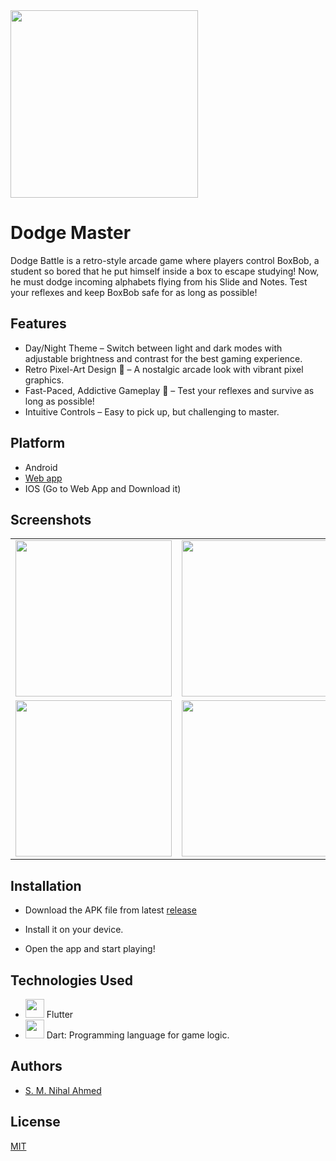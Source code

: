 <img src="https://github.com/user-attachments/assets/60ed4b50-8815-4eb6-aa1f-5b2e8fba2f3a" width="300">


# Dodge Master

Dodge Battle is a retro-style arcade game where players control BoxBob, a student so bored that he put himself inside a box to escape studying! Now, he must dodge incoming alphabets flying from his Slide and Notes. Test your reflexes and keep BoxBob safe for as long as possible!

## Features
- Day/Night Theme – Switch between light and dark modes with adjustable brightness and contrast for the best gaming experience.
- Retro Pixel-Art Design 🎨 – A nostalgic arcade look with vibrant pixel graphics.
- Fast-Paced, Addictive Gameplay 🚀 – Test your reflexes and survive as long as possible!
- Intuitive Controls – Easy to pick up, but challenging to master.


## Platform
- Android
- [Web app](https://dodge-master.netlify.app/)
- IOS (Go to Web App and Download it)


## Screenshots

<table>
  <tr>
    <td><img src="https://github.com/user-attachments/assets/16ae0d58-ce4c-469f-b247-859fe79c54c9" width="250"></td>
    <td><img src="https://github.com/user-attachments/assets/c124e6b7-4b69-4f37-8bc2-08fd0e357f08" width="250"></td>
  </tr>
  <tr>
    <td><img src="https://github.com/user-attachments/assets/c0fa49cb-3a0d-4f12-99e4-7a5c146c00f0" width="250"></td>
    <td><img src="https://github.com/user-attachments/assets/e71d4773-3e69-406d-b882-009ad85feedb" width="250"></td>
  </tr>
</table>


## Installation

- Download the APK file from latest [release](https://github.com/nihal4/Dodge_Master/releases/tag/Dodge_Master_v1.0.2)

- Install it on your device.

- Open the app and start playing!



## Technologies Used
- <img src="https://github.com/user-attachments/assets/a9bd2e4a-b2d6-43f2-8d0f-3edb6a27a2cc" width="30"> Flutter 
- <img src="https://github.com/user-attachments/assets/6c87fbc0-28cf-45b3-baef-6a5fe3a6ae27" width="30">  Dart: Programming language for game logic.

## Authors
- [S. M. Nihal Ahmed](https://github.com/nihal4)


## License

[MIT](https://choosealicense.com/licenses/mit/)



